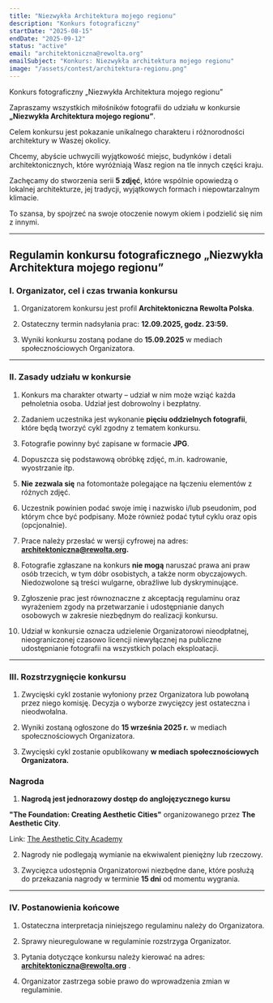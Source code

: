 ```yaml
---
title: "Niezwykła Architektura mojego regionu"
description: "Konkurs fotograficzny"
startDate: "2025-08-15"
endDate: "2025-09-12"
status: "active"
email: "architektoniczna@rewolta.org"
emailSubject: "Konkurs: Niezwykła architektura mojego regionu"
image: "/assets/contest/architektura-regionu.png"
---
```


Konkurs fotograficzny „Niezwykła Architektura mojego regionu”

Zapraszamy wszystkich miłośników fotografii do udziału w konkursie **„Niezwykła Architektura mojego regionu”**.

Celem konkursu jest pokazanie unikalnego charakteru i różnorodności architektury w Waszej okolicy.

Chcemy, abyście uchwycili wyjątkowość miejsc, budynków i detali architektonicznych, które wyróżniają Wasz region na tle innych części kraju.

Zachęcamy do stworzenia serii **5 zdjęć**, które wspólnie opowiedzą o lokalnej architekturze, jej tradycji, wyjątkowych formach i niepowtarzalnym klimacie.

To szansa, by spojrzeć na swoje otoczenie nowym okiem i podzielić się nim z innymi.

---

## Regulamin konkursu fotograficznego „Niezwykła Architektura mojego regionu”

### I. Organizator, cel i czas trwania konkursu

1. Organizatorem konkursu jest profil **Architektoniczna Rewolta Polska**.

2. Ostateczny termin nadsyłania prac: **12.09.2025, godz. 23:59.**

3. Wyniki konkursu zostaną podane do **15.09.2025** w mediach społecznościowych Organizatora.

---

### II. Zasady udziału w konkursie

1. Konkurs ma charakter otwarty – udział w nim może wziąć każda pełnoletnia osoba. Udział jest dobrowolny i bezpłatny.

2. Zadaniem uczestnika jest wykonanie **pięciu oddzielnych fotografii**, które będą tworzyć cykl zgodny z tematem konkursu.

3. Fotografie powinny być zapisane w formacie **JPG**.

4. Dopuszcza się podstawową obróbkę zdjęć, m.in. kadrowanie, wyostrzanie itp.

5. **Nie zezwala się** na fotomontaże polegające na łączeniu elementów z różnych zdjęć.

6. Uczestnik powinien podać swoje imię i nazwisko i/lub pseudonim, pod którym chce być podpisany. Może również podać tytuł cyklu oraz opis (opcjonalnie).

7. Prace należy przesłać w wersji cyfrowej na adres: **[architektoniczna@rewolta.org](mailto:architektoniczna@rewolta.org?subject=Konkurs).**

8. Fotografie zgłaszane na konkurs **nie mogą** naruszać prawa ani praw osób trzecich, w tym dóbr osobistych, a także norm obyczajowych. Niedozwolone są treści wulgarne, obraźliwe lub dyskryminujące.

9. Zgłoszenie prac jest równoznaczne z akceptacją regulaminu oraz wyrażeniem zgody na przetwarzanie i udostępnianie danych osobowych w zakresie niezbędnym do realizacji konkursu.

10. Udział w konkursie oznacza udzielenie Organizatorowi nieodpłatnej, nieograniczonej czasowo licencji niewyłącznej na publiczne udostępnianie fotografii na wszystkich polach eksploatacji.

---

### III. Rozstrzygnięcie konkursu

1. Zwycięski cykl zostanie wyłoniony przez Organizatora lub powołaną przez niego komisję. Decyzja o wyborze zwycięzcy jest ostateczna i nieodwołalna.

2. Wyniki zostaną ogłoszone do **15 września 2025 r.** w mediach społecznościowych Organizatora.

3. Zwycięski cykl zostanie opublikowany **w mediach społecznościowych Organizatora.**  
  

### Nagroda

1. **Nagrodą jest jednorazowy dostęp do anglojęzycznego kursu**

**"The Foundation: Creating Aesthetic Cities"** organizowanego przez **The Aesthetic City**.

Link: [The Aesthetic City Academy](https://aesthetic-city-academy.thinkific.com/)

2. Nagrody nie podlegają wymianie na ekwiwalent pieniężny lub rzeczowy.

3. Zwycięzca udostępnia Organizatorowi niezbędne dane, które posłużą do przekazania nagrody w terminie **15 dni** od momentu wygrania.

---

### IV. Postanowienia końcowe

1. Ostateczna interpretacja niniejszego regulaminu należy do Organizatora.

2. Sprawy nieuregulowane w regulaminie rozstrzyga Organizator.

3. Pytania dotyczące konkursu należy kierować na adres: **[architektoniczna@rewolta.org](mailto:architektoniczna@rewolta.org?subject=Konkurs)**
.

4. Organizator zastrzega sobie prawo do wprowadzenia zmian w regulaminie.
